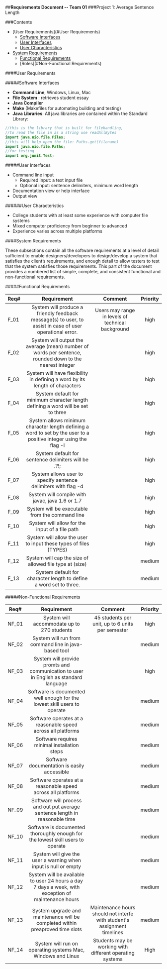 ##**Requirements Document -- Team 01**
###Project 1: Average Sentence Length

###Contents

- [User Requirements](#User Requirements)
  - [Software Interfaces](#software-interfaces)
  - [User Interfaces](#user-interfaces)
  - [User Characteristics](#user-characteristics)
- [System Requirements](#system-requirements)
  - [Functional Requirements](#functional-requirements)
  - [Roles](#Non-Functional Requirements)

####User Requirements

#####Software Interfaces

- **Command Line**, Windows, Linux, Mac
- **File System** : retrieves student essay
- **Java Compiler**
- **Make** (Makefiles for automating building and testing)
- **Java Libraries**: All java libraries are contained within the Standard Library:
```java
//this is the library that is built for filehandling,
//to read the file in as a string use readAllBytes
import java.nio.file.Files; 
//this will help open the file: Paths.get(filename)
import java.nio.file.Paths;
//for testing
import org.junit.Test;
``` 
 
#####User Interfaces

- Command line input
	- Required input: a text input file
	- Optional input: sentence delimiters, minimum word length
- Documentation view or help interface
- Output view 

######User Characteristics

- College students with at least some experience with computer file systems
- Mixed computer proficiency from beginner to advanced
- Experience varies across multiple platforms

####System Requirements

These subsections contain all the software requirements at a level of detail sufficient to enable designers/developers to design/develop a system that satisfies the client’s requirements, and enough detail to allow testers to test that the system satisfies those requirements. This part of the document provides a numbered list of simple, complete, and consistent functional and non-functional requirements.
 
#####Functional Requirements

| Req#  				| Requirement		| Comment						| Priority |
| --------------------- |:---------------------:|:-----------------------------:|:-----:| 
| F_01 | System will produce a friendly feedback message(s) to user, to assist in case of user operational error. | Users may range in levels of technical background  | high
| F_02 | System will output the average (mean) number of words per sentence, rounded down to the nearest integer | | high
| F_03 | System will have flexibility in defining a word by its length of characters | | high
|F_04 | System default for minimum character length defining a word will be set to three |  | high
|F_05 | System allows minimum character length defining a word to set by the user to a positive integer using the flag -l |  | high
| F_06 | System default for sentence delimiters will be .?!; | | high
| F_07 | System allows user to specify sentence delimiters with flag -d | | high
| F_08 | System will compile with javac, java  1.6 or 1.7 | | high
| F_09 | System will be executable from the command line | | high
| F_10 | System will allow for the input of a file path || high 
| F_11 | System will allow the user to input these types of files (TYPES) | | high
| F_12 | System will cap the size of allowed file type at (size) | | medium
| F_13 | System default for character length to define a word set to three. || medium


#####Non-Functional Requirements

| Req#  				| Requirement		| Comment						| Priority |
| --------------------- |:---------------------:|:-----------------------------:|:-----:| 
| NF_01 | System will accommodate up to 270 students  | 45 students per unit, up to 6 units per semester  | high		
| NF_02 | System will run from command line in java-based tool | | medium
| NF_03 | System will provide promts and communication to user in English as standard language || high
| NF_04 | Software is documented well enough for the lowest skill users to operate || medium 
| NF_05 | Software operates at a reasonable speed across all platforms || medium
| NF_06 | Software requires minimal installation steps || medium
| NF_07 | Software documentation is easily accessible || medium
| NF_08 | Software operates at a reasonable speed across all platforms || medium
| NF_09 | Software will process and out put average sentence length in reasonable time || medium
| NF_10 | Software is documented thoroughly enough for the lowest skill users to operate  || medium
| NF_11 | System will give the user a warning when input is null or empty | | medium
| NF_12 | System will be available to user 24 hours a day 7 days a week, with exception of maintenance hours | | medium 
| NF_13 | System upgrade and maintenance will be completed within preaproved time slots | Maintenance hours should not interfe with student's assignment timelines| medium
| NF_14 | System will run on operating systems Mac, Windows and Linux |Students may be working with different operating systems|High



